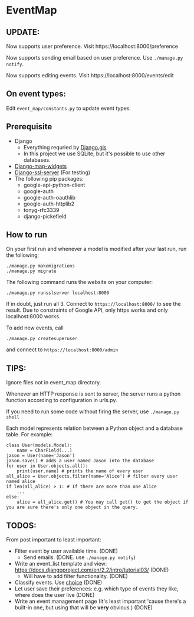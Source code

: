 # EventMap

## UPDATE:
Now supports user preference. Visit https://localhost:8000/preference

Now supports sending email based on user preference. Use `./manage.py notify`.

Now supports editing events. Visit https://localhost:8000/events/edit

## On event types:
Edit `event_map/constants.py` to update event types.


## Prerequisite
* Django
    * Everything requried by [Django.gis](https://docs.djangoproject.com/en/2.2/ref/contrib/gis/install/geolibs/)
    * In this project we use SQLite, but it's possible to use other databases.
* [Django-map-widgets](https://github.com/erdem/django-map-widgets)
* [Django-ssl-server](https://github.com/teddziuba/django-sslserver) (For testing)
* The following pip packages:
    * google-api-python-client
    * google-auth 
    * google-auth-oauthlib 
    * google-auth-httplib2
    * tonyg-rfc3339
    * django-pickefield
## How to run
On your first run and whenever a model is modified after your last run, run the following;
```
./manage.py makemigrations
./manage.py migrate
```
The following command runs the website on your computer:
```
./manage.py runsslserver localhost:8000
```
If in doubt, just run all 3.
Connect to `https://localhost:8000/` to see the result.
Due to constraints of Google API, only https works and only localhost:8000 works.

To add new events, call
```
./manage.py createsuperuser
```
and connect to `https://localhost:8000/admin`

## TIPS:
Ignore files not in event\_map directory.

Whenever an HTTP response is sent to server, the server runs a python function according to configuration in urls.py.

If you need to run some code without firing the server, use `./manage.py shell`

Each model represents relation between a Python object and a database table.
For example:
```
class User(models.Model):
    name = CharField(...)
jason = User(name='Jason')
jason.save() # adds a user named Jason into the database
for user in User.objects.all():
    print(user.name) # prints the name of every user
all_alice = User.objects.filter(name='Alice') # filter every user named alice
if len(all_alice) > 1: # If there are more than one Alice
    ...
else:
    alice = all_alice.get() # You may call get() to get the object if you are sure there's only one object in the query.
```

## TODOS:
From post important to least important:
* Filter event by user available time. (DONE)
    * Send emails. (DONE. use `./manage.py notify`)
* Write an event\_list template and view: https://docs.djangoproject.com/en/2.2/intro/tutorial03/ (DONE)
    * Will have to add filter functionality. (DONE)
* Classify events. Use [choice](https://docs.djangoproject.com/en/2.2/ref/models/fields/#choices) (DONE)
* Let user save their preferences: e.g. which type of events they like, where does the user live (DONE)
* Write an event management page (It's least important 'cause there's a built-in one, but using that will be **very** obvious.) (DONE)
